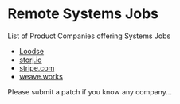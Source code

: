 # Remote Systems Jobs
List of Product Companies offering Systems Jobs

* [Loodse](https://www.loodse.com/)
* [storj.io](https://storj.io/)
* [stripe.com](https://stripe.com/jobs/search?l=remote)
* [weave.works](https://www.weave.works/company/hiring/)

Please submit a patch if you know any company...
